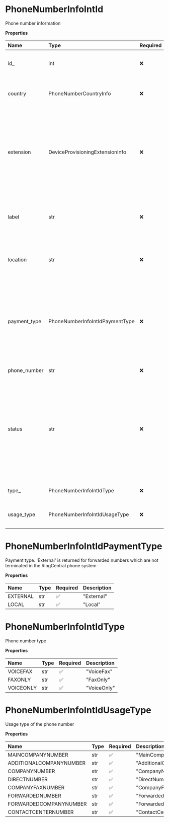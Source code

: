 # PhoneNumberInfoIntId

Phone number information

**Properties**

| Name         | Type                            | Required | Description                                                                                                                                                 |
| :----------- | :------------------------------ | :------- | :---------------------------------------------------------------------------------------------------------------------------------------------------------- |
| id\_         | int                             | ❌       | Internal identifier of a phone number                                                                                                                       |
| country      | PhoneNumberCountryInfo          | ❌       | Brief information on a phone number country                                                                                                                 |
| extension    | DeviceProvisioningExtensionInfo | ❌       | Information on the extension, to which the phone number is assigned. Returned only for the request of Account phone number list                             |
| label        | str                             | ❌       | Custom user-defined name of a phone number, if any                                                                                                          |
| location     | str                             | ❌       | Location (City, State). Filled for local US numbers                                                                                                         |
| payment_type | PhoneNumberInfoIntIdPaymentType | ❌       | Payment type. 'External' is returned for forwarded numbers which are not terminated in the RingCentral phone system                                         |
| phone_number | str                             | ❌       | Phone number                                                                                                                                                |
| status       | str                             | ❌       | Status of a phone number. If the value is 'Normal', the phone number is ready to be used. Otherwise, it is an external number not yet ported to RingCentral |
| type\_       | PhoneNumberInfoIntIdType        | ❌       | Phone number type                                                                                                                                           |
| usage_type   | PhoneNumberInfoIntIdUsageType   | ❌       | Usage type of the phone number                                                                                                                              |

# PhoneNumberInfoIntIdPaymentType

Payment type. 'External' is returned for forwarded numbers which are not terminated in the RingCentral phone system

**Properties**

| Name     | Type | Required | Description |
| :------- | :--- | :------- | :---------- |
| EXTERNAL | str  | ✅       | "External"  |
| LOCAL    | str  | ✅       | "Local"     |

# PhoneNumberInfoIntIdType

Phone number type

**Properties**

| Name      | Type | Required | Description |
| :-------- | :--- | :------- | :---------- |
| VOICEFAX  | str  | ✅       | "VoiceFax"  |
| FAXONLY   | str  | ✅       | "FaxOnly"   |
| VOICEONLY | str  | ✅       | "VoiceOnly" |

# PhoneNumberInfoIntIdUsageType

Usage type of the phone number

**Properties**

| Name                    | Type | Required | Description               |
| :---------------------- | :--- | :------- | :------------------------ |
| MAINCOMPANYNUMBER       | str  | ✅       | "MainCompanyNumber"       |
| ADDITIONALCOMPANYNUMBER | str  | ✅       | "AdditionalCompanyNumber" |
| COMPANYNUMBER           | str  | ✅       | "CompanyNumber"           |
| DIRECTNUMBER            | str  | ✅       | "DirectNumber"            |
| COMPANYFAXNUMBER        | str  | ✅       | "CompanyFaxNumber"        |
| FORWARDEDNUMBER         | str  | ✅       | "ForwardedNumber"         |
| FORWARDEDCOMPANYNUMBER  | str  | ✅       | "ForwardedCompanyNumber"  |
| CONTACTCENTERNUMBER     | str  | ✅       | "ContactCenterNumber"     |

<!-- This file was generated by liblab | https://liblab.com/ -->
